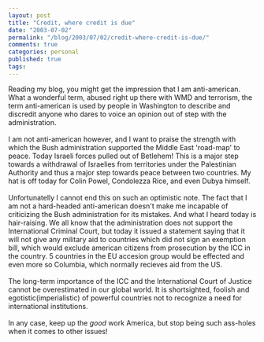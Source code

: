```yaml
---
layout: post
title: "Credit, where credit is due"
date: "2003-07-02"
permalink: "/blog/2003/07/02/credit-where-credit-is-due/"
comments: true
categories: personal
published: true
tags: 
---
```


Reading my blog, you might get the impression that I am anti-american. What a wonderful term, abused right up there with WMD and terrorism, the term anti-american is used by people in Washington to describe and discredit anyone who dares to voice an opinion out of step with the administration.<br /><br />I am not anti-american however, and I want to praise the strength with which the Bush administration supported the Middle East 'road-map' to peace. Today Israeli forces pulled out of Betlehem! This is a major step towards a withdrawal of Israelies from territories under the Palestinian Authority and thus a major step towards peace between two countries. My hat is off today for Colin Powel, Condolezza Rice, and even Dubya himself.<br /><br />Unfortunatelly I cannot end this on such an optimistic note. The fact that I am not a hard-headed anti-american doesn't make me incapable of criticizing the Bush administration for its mistakes. And what I heard today is hair-raising. We all know that the administration does not support the International Criminal Court, but today it issued a statement saying that it will not give any military aid to countries which did not sign an exemption bill, which would exclude american citizens from prosecution by the ICC in the country. 5 countries in the EU accesion group would be effected and even more so Columbia, which normally recieves aid from the US.<br /><br />The long-term importance of the ICC and the International Court of Justice cannot be overestimated in our global world. It is shortsighted, foolish and egotistic(imperialistic) of powerful countries not to recognize a need for international institutions.<br /><br />In any case, keep up the <i>good</i> work America, but stop being such ass-holes when it comes to other issues!